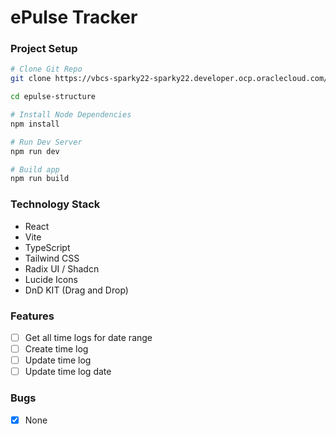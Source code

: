 # ePulse Tracker

### Project Setup
```bash
# Clone Git Repo
git clone https://vbcs-sparky22-sparky22.developer.ocp.oraclecloud.com/vbcs-sparky22-sparky22/s/vbcs-sparky22-sparky22_eappsys-internal-projects_52910/scm/epulse-tracker.git

cd epulse-structure

# Install Node Dependencies
npm install

# Run Dev Server
npm run dev

# Build app
npm run build
```

### Technology Stack
- React
- Vite
- TypeScript
- Tailwind CSS
- Radix UI / Shadcn
- Lucide Icons
- DnD KIT (Drag and Drop)

### Features
- [ ] Get all time logs for date range
- [ ] Create time log
- [ ] Update time log
- [ ] Update time log date

### Bugs
- [x] None
